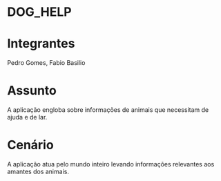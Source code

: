 # DOG_HELP

# Integrantes
Pedro Gomes, Fabio Basilio

# Assunto
A aplicação engloba sobre informações de animais que necessitam de ajuda e de lar.

# Cenário
A aplicação atua pelo mundo inteiro levando informações relevantes aos amantes dos animais.
